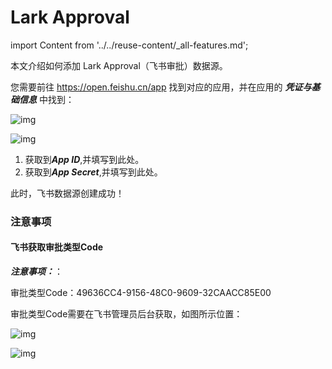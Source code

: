 # Lark Approval
import Content from '../../reuse-content/_all-features.md';

<Content />

本文介绍如何添加 Lark Approval（飞书审批）数据源。

您需要前往 https://open.feishu.cn/app 找到对应的应用，并在应用的 ***凭证与基础信息*** 中找到：

![img](https://tapdata-bucket-01.oss-cn-beijing.aliyuncs.com/FeiShu/doc/findApp.PNG)

![img](https://tapdata-bucket-01.oss-cn-beijing.aliyuncs.com/FeiShu/doc/appIdAndSecret.PNG)

1. 获取到***App ID***,并填写到此处。
2. 获取到***App Secret***,并填写到此处。

此时，飞书数据源创建成功！

### 注意事项

#### 飞书获取审批类型Code

***注意事项：***：

审批类型Code：49636CC4-9156-48C0-9609-32CAACC85E00

审批类型Code需要在飞书管理员后台获取，如图所示位置：

![img](https://tapdata-bucket-01.oss-cn-beijing.aliyuncs.com/LarkApproval/doc/ht.jpg)

![img](https://tapdata-bucket-01.oss-cn-beijing.aliyuncs.com/LarkApproval/doc/code.jpg)
